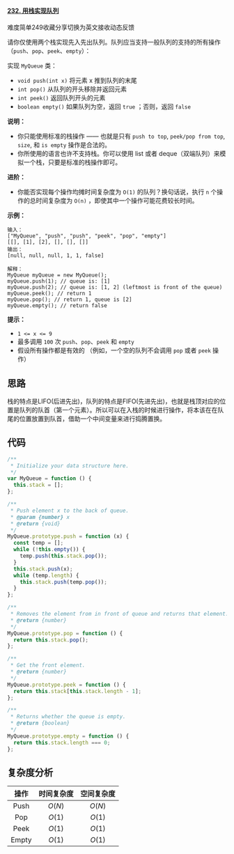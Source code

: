#### [232. 用栈实现队列](https://leetcode-cn.com/problems/implement-queue-using-stacks/)

难度简单249收藏分享切换为英文接收动态反馈

请你仅使用两个栈实现先入先出队列。队列应当支持一般队列的支持的所有操作（`push`、`pop`、`peek`、`empty`）：

实现 `MyQueue` 类：

- `void push(int x)` 将元素 x 推到队列的末尾
- `int pop()` 从队列的开头移除并返回元素
- `int peek()` 返回队列开头的元素
- `boolean empty()` 如果队列为空，返回 `true` ；否则，返回 `false`

 

**说明：**

- 你只能使用标准的栈操作 —— 也就是只有 `push to top`, `peek/pop from top`, `size`, 和 `is empty` 操作是合法的。
- 你所使用的语言也许不支持栈。你可以使用 list 或者 deque（双端队列）来模拟一个栈，只要是标准的栈操作即可。

 

**进阶：**

- 你能否实现每个操作均摊时间复杂度为 `O(1)` 的队列？换句话说，执行 `n` 个操作的总时间复杂度为 `O(n)` ，即使其中一个操作可能花费较长时间。

 

**示例：**

```
输入：
["MyQueue", "push", "push", "peek", "pop", "empty"]
[[], [1], [2], [], [], []]
输出：
[null, null, null, 1, 1, false]

解释：
MyQueue myQueue = new MyQueue();
myQueue.push(1); // queue is: [1]
myQueue.push(2); // queue is: [1, 2] (leftmost is front of the queue)
myQueue.peek(); // return 1
myQueue.pop(); // return 1, queue is [2]
myQueue.empty(); // return false
```

 

**提示：**

- `1 <= x <= 9`
- 最多调用 `100` 次 `push`、`pop`、`peek` 和 `empty`
- 假设所有操作都是有效的 （例如，一个空的队列不会调用 `pop` 或者 `peek` 操作）



## 思路

栈的特点是LIFO(后进先出)，队列的特点是FIFO(先进先出)，也就是栈顶对应的位置是队列的队首（第一个元素）。所以可以在入栈的时候进行操作，将本该在在队尾的位置放置到队首，借助一个中间变量来进行捣腾置换。



## 代码

```javascript
/**
 * Initialize your data structure here.
 */
var MyQueue = function () {
  this.stack = [];
};

/**
 * Push element x to the back of queue.
 * @param {number} x
 * @return {void}
 */
MyQueue.prototype.push = function (x) {
  const temp = [];
  while (!this.empty()) {
    temp.push(this.stack.pop());
  }
  this.stack.push(x);
  while (temp.length) {
    this.stack.push(temp.pop());
  }
};

/**
 * Removes the element from in front of queue and returns that element.
 * @return {number}
 */
MyQueue.prototype.pop = function () {
  return this.stack.pop();
};

/**
 * Get the front element.
 * @return {number}
 */
MyQueue.prototype.peek = function () {
  return this.stack[this.stack.length - 1];
};

/**
 * Returns whether the queue is empty.
 * @return {boolean}
 */
MyQueue.prototype.empty = function () {
  return this.stack.length === 0;
};
```



## 复杂度分析



| 操作  | 时间复杂度 | 空间复杂度 |
| :---: | :--------: | :--------: |
| Push  |   $O(N)$   |   $O(N)$   |
|  Pop  |   $O(1)$   |   $O(1)$   |
| Peek  |   $O(1)$   |   $O(1)$   |
| Empty |   $O(1)$   |   $O(1)$   |

